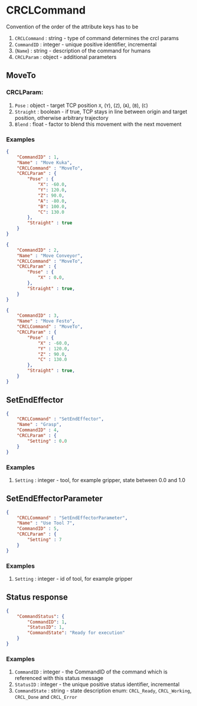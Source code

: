 
# CRCLCommand

Convention of the order of the attribute keys has to be

1. `CRCLCommand` : string - type of command determines the crcl params
2. `CommandID` : integer - unique positive identifier, incremental
3. (`Name`) : string - description of the command for humans
4. `CRCLParam` : object - additional parameters

## MoveTo

### CRCLParam:

1. `Pose` : object - target TCP position `X`, (`Y`), (`Z`), (`A`), (`B`), (`C`)
2. `Straight` : boolean - if true, TCP stays in line between origin and target position, otherwise arbitrary trajectory
3. `Blend` : float - factor to blend this movement with the next movement

### Examples

```json
{
    "CommandID" : 1,
    "Name" : "Move Kuka",
    "CRCLCommand" : "MoveTo",
    "CRCLParam" : { 
        "Pose" : {
            "X": -60.0,
            "Y": 120.0,
            "Z": 90.0,
            "A": -80.0,
            "B": 100.0,
            "C": 130.0
        },
        "Straight" : true
    }
}
```

```json
{
    "CommandID" : 2,
    "Name" : "Move Conveyor",
    "CRCLCommand" : "MoveTo",
    "CRCLParam" : { 
        "Pose" : {
            "X" : 0.0,
        },
        "Straight" : true,
    }
}
```

```json
{
    "CommandID" : 3,
    "Name" : "Move Festo",
    "CRCLCommand" : "MoveTo",
    "CRCLParam" : { 
        "Pose" : {
            "X" : -60.0,
            "Y" : 120.0,
            "Z" : 90.0,
            "C" : 130.0
        },
        "Straight" : true,
    }
}
```

## SetEndEffector

```json
{
    "CRCLCommand" : "SetEndEffector", 
    "Name" : "Grasp", 
    "CommandID" : 4, 
    "CRCLParam" : {
        "Setting" : 0.0
    }
}
```

### Examples

1. `Setting` : integer - tool, for example gripper, state between 0.0 and 1.0

## SetEndEffectorParameter

```json
{
    "CRCLCommand" : "SetEndEffectorParameter", 
    "Name" : "Use Tool 7", 
    "CommandID" : 5, 
    "CRCLParam" : {
        "Setting" : 7
    }
}
```

### Examples

1. `Setting` : integer - id of tool, for example gripper

## Status response

```json
{
    "CommandStatus": {
        "CommandID": 1,
        "StatusID": 1,
        "CommandState": "Ready for execution"
    }
}
```

### Examples

1. `CommandID` : integer - the CommandID of the command which is referenced with this status message
2. `StatusID` : integer - the unique positive status identifier, incremental
3. `CommandState` : string - state description enum: `CRCL_Ready`, `CRCL_Working`, `CRCL_Done` and `CRCL_Error`
